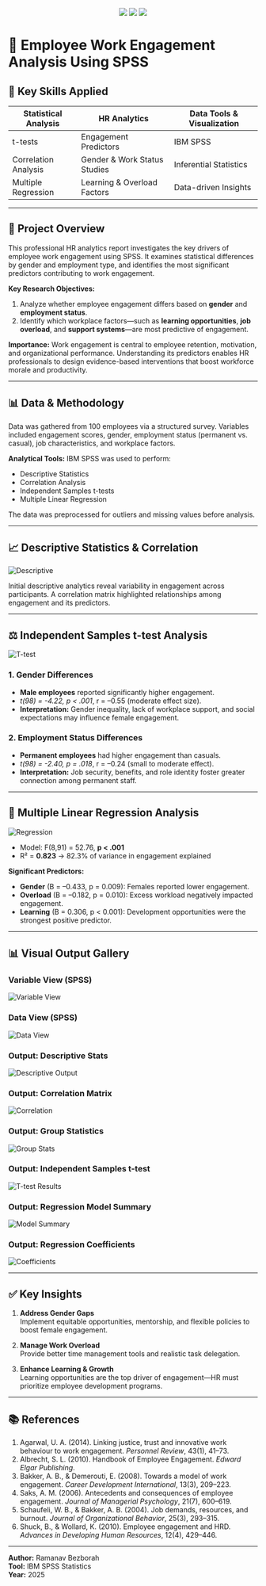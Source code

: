 <!-- 🎯 Banner -->
<p align="center">
  <img src="https://img.shields.io/badge/Project-HR%20Engagement%20Analytics-blue?style=for-the-badge" />
  <img src="https://img.shields.io/badge/Tools-IBM%20SPSS%20%7C%20Excel%20%7C%20Markdown-success?style=for-the-badge" />
  <img src="https://img.shields.io/badge/Focus-Employee%20Insights%20%7C%20Business%20Impact-informational?style=for-the-badge" />
</p>

# 💼 Employee Work Engagement Analysis Using SPSS

## 📌 Key Skills Applied

| Statistical Analysis      | HR Analytics                 | Data Tools & Visualization  |
|---------------------------|------------------------------|-----------------------------|
| t-tests                   | Engagement Predictors        | IBM SPSS                    |
| Correlation Analysis      | Gender & Work Status Studies | Inferential Statistics      |
| Multiple Regression       | Learning & Overload Factors  | Data-driven Insights        |

---

## 🧭 Project Overview

This professional HR analytics report investigates the key drivers of employee work engagement using SPSS. It examines statistical differences by gender and employment type, and identifies the most significant predictors contributing to work engagement.

**Key Research Objectives:**
1. Analyze whether employee engagement differs based on **gender** and **employment status**.
2. Identify which workplace factors—such as **learning opportunities**, **job overload**, and **support systems**—are most predictive of engagement.

**Importance:** Work engagement is central to employee retention, motivation, and organizational performance. Understanding its predictors enables HR professionals to design evidence-based interventions that boost workforce morale and productivity.

---

## 📊 Data & Methodology

Data was gathered from 100 employees via a structured survey. Variables included engagement scores, gender, employment status (permanent vs. casual), job characteristics, and workplace factors.

**Analytical Tools:** IBM SPSS was used to perform:
- Descriptive Statistics
- Correlation Analysis
- Independent Samples t-tests
- Multiple Linear Regression

The data was preprocessed for outliers and missing values before analysis.

---

## 📈 Descriptive Statistics & Correlation

![Descriptive](asset/image008.png)

Initial descriptive analytics reveal variability in engagement across participants. A correlation matrix highlighted relationships among engagement and its predictors.

---

## ⚖️ Independent Samples t-test Analysis

![T-test](asset/image013.png)

### 1. Gender Differences
- **Male employees** reported significantly higher engagement.
- *t(98) = -4.22, p < .001*, r = –0.55 (moderate effect size).
- **Interpretation:** Gender inequality, lack of workplace support, and social expectations may influence female engagement.

### 2. Employment Status Differences
- **Permanent employees** had higher engagement than casuals.
- *t(98) = -2.40, p = .018*, r = –0.24 (small to moderate effect).
- **Interpretation:** Job security, benefits, and role identity foster greater connection among permanent staff.

---

## 🔢 Multiple Linear Regression Analysis

![Regression](asset/image015.png)

- Model: F(8,91) = 52.76, **p < .001**
- R² = **0.823** → 82.3% of variance in engagement explained

**Significant Predictors:**
- **Gender** (B = –0.433, p = 0.009): Females reported lower engagement.
- **Overload** (B = –0.182, p = 0.010): Excess workload negatively impacted engagement.
- **Learning** (B = 0.306, p < 0.001): Development opportunities were the strongest positive predictor.

---

## 📊 Visual Output Gallery

### Variable View (SPSS)
![Variable View](asset/image020.png)

### Data View (SPSS)
![Data View](asset/image021.png)

### Output: Descriptive Stats
![Descriptive Output](asset/image022.png)

### Output: Correlation Matrix
![Correlation](asset/image023.png)

### Output: Group Statistics
![Group Stats](asset/image024.png)

### Output: Independent Samples t-test
![T-test Results](asset/image025.png)

### Output: Regression Model Summary
![Model Summary](asset/image026.png)

### Output: Regression Coefficients
![Coefficients](asset/image027.png)

---

## ✅ Key Insights

1. **Address Gender Gaps**  
   Implement equitable opportunities, mentorship, and flexible policies to boost female engagement.

2. **Manage Work Overload**  
   Provide better time management tools and realistic task delegation.

3. **Enhance Learning & Growth**  
   Learning opportunities are the top driver of engagement—HR must prioritize employee development programs.

---

## 📚 References

1. Agarwal, U. A. (2014). Linking justice, trust and innovative work behaviour to work engagement. *Personnel Review*, 43(1), 41–73.
2. Albrecht, S. L. (2010). Handbook of Employee Engagement. *Edward Elgar Publishing*.
3. Bakker, A. B., & Demerouti, E. (2008). Towards a model of work engagement. *Career Development International*, 13(3), 209–223.
4. Saks, A. M. (2006). Antecedents and consequences of employee engagement. *Journal of Managerial Psychology*, 21(7), 600–619.
5. Schaufeli, W. B., & Bakker, A. B. (2004). Job demands, resources, and burnout. *Journal of Organizational Behavior*, 25(3), 293–315.
6. Shuck, B., & Wollard, K. (2010). Employee engagement and HRD. *Advances in Developing Human Resources*, 12(4), 429–446.

---

**Author:** Ramanav Bezborah  
**Tool:** IBM SPSS Statistics  
**Year:** 2025  
